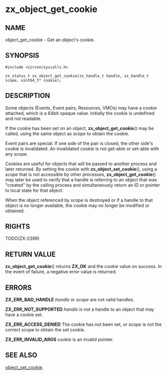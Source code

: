 # zx_object_get_cookie

## NAME

object_get_cookie - Get an object's cookie.

## SYNOPSIS

```
#include <zircon/syscalls.h>

zx_status_t zx_object_get_cookie(zx_handle_t handle, zx_handle_t scope, uint64_t* cookie);

```

## DESCRIPTION

Some objects (Events, Event pairs, Resources, VMOs) may have a cookie attached,
which is a 64bit opaque value.  Initially the cookie is undefined and not readable.

If the cookie has been set on an object, **zx_object_get_cookie**() may be
called, using the same object as *scope* to obtain the cookie.

Event pairs are special.  If one side of the pair is closed, the other side's
cookie is invalidated. An invalidated cookie is not get-able or set-able with any scope.

Cookies are useful for objects that will be passed to another process and
later returned.  By setting the cookie with **zx_object_set_cookie**(),
using a *scope* that is not accessible by other processes, **zx_object_get_cookie**()
may later be used to verify that a handle is referring to an object that was
"created" by the calling process and simultaneously return an ID or pointer
to local state for that object.

When the object referenced by *scope* is destroyed or if a handle to that object
is no longer available, the cookie may no longer be modified or obtained.


## RIGHTS

TODO(ZX-2399)

## RETURN VALUE

**zx_object_get_cookie**() returns **ZX_OK** and the *cookie* value on success.
In the event of failure, a negative error value is returned.


## ERRORS

**ZX_ERR_BAD_HANDLE**  *handle* or *scope* are not valid handles.

**ZX_ERR_NOT_SUPPORTED**  *handle* is not a handle to an object that may have a cookie set.

**ZX_ERR_ACCESS_DENIED**  The cookie has not been set, or *scope* is not the correct scope
to obtain the set cookie.

**ZX_ERR_INVALID_ARGS**  *cookie* is an invalid pointer.

## SEE ALSO

[object_set_cookie](object_set_cookie.md).

